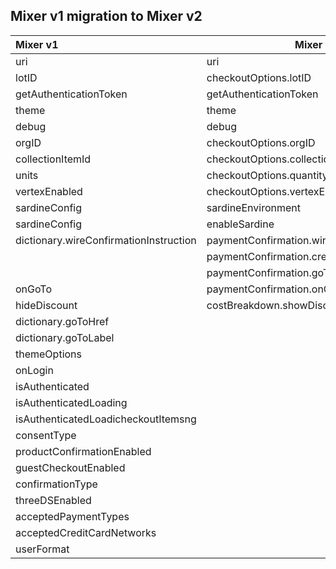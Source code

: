 ## Mixer v1 migration to Mixer v2

|Mixer v1    |Mixer v2    |    |
|:--- | --- | :---:|
|uri| uri|✅|
|lotID| checkoutOptions.lotID |✅|
|getAuthenticationToken| getAuthenticationToken |✅|
|theme | theme |✅ |
|debug | debug |✅ |
|orgID | checkoutOptions.orgID |🔘|
|collectionItemId | checkoutOptions.collectionItemId |🔘|
|units | checkoutOptions.quantity |🔘|
|vertexEnabled| checkoutOptions.vertexEnabled |🔘|
|sardineConfig| sardineEnvironment |🔘|
|sardineConfig| enableSardine |🔘|
|dictionary.wireConfirmationInstruction| paymentConfirmation.wireTransferInstructions |🔘|
| | paymentConfirmation.creditCardInstructions |🔘|
| | paymentConfirmation.goToLabel |🔘|
|onGoTo | paymentConfirmation.onGoTo |🔘|
|hideDiscount | costBreakdown.showDiscountCode |🔘|
|dictionary.goToHref|  | ❌ |
|dictionary.goToLabel|  | ❌ |
|themeOptions|  | ❌ |
|onLogin|  | ❌ |
|isAuthenticated |  | ❌ |
|isAuthenticatedLoading |  | ❌ |
|isAuthenticatedLoadicheckoutItemsng |  | ❌ |
|consentType |  | ❌ |
|productConfirmationEnabled |  | ❌ |
|guestCheckoutEnabled |  | ❌ |
|confirmationType |  | ❌ |
|threeDSEnabled |  | ❌ |
|acceptedPaymentTypes |  | ❌ |
|acceptedCreditCardNetworks |  | ❌ |
|userFormat |  | ❌ |